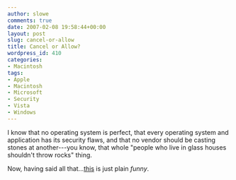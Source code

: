 ```yaml
---
author: slowe
comments: true
date: 2007-02-08 19:58:44+00:00
layout: post
slug: cancel-or-allow
title: Cancel or Allow?
wordpress_id: 410
categories:
- Macintosh
tags:
- Apple
- Macintosh
- Microsoft
- Security
- Vista
- Windows
---
```


I know that no operating system is perfect, that every operating system and application has its security flaws, and that no vendor should be casting stones at another---you know, that whole "people who live in glass houses shouldn't throw rocks" thing.

Now, having said all that...[this](http://images.apple.com/movies/us/apple/getamac/apple-getamac-security_480x376.mov) is just plain _funny_.
